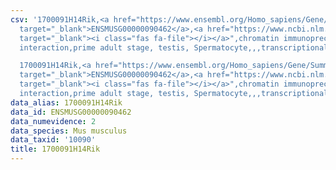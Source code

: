 ```yaml
---
csv: '1700091H14Rik,<a href="https://www.ensembl.org/Homo_sapiens/Gene/Summary?db=core;g=ENSMUSG00000090462"
  target="_blank">ENSMUSG00000090462</a>,<a href="https://www.ncbi.nlm.nih.gov/pubmed/25450459"
  target="_blank"><i class="fas fa-file"></i></a>",chromatin immunoprecipitation assay,direct
  interaction,prime adult stage, testis, Spermatocyte,,,transcriptional regulation,

  1700091H14Rik,<a href="https://www.ensembl.org/Homo_sapiens/Gene/Summary?db=core;g=ENSMUSG00000090462"
  target="_blank">ENSMUSG00000090462</a>,<a href="https://www.ncbi.nlm.nih.gov/pubmed/25450459"
  target="_blank"><i class="fas fa-file"></i></a>",chromatin immunoprecipitation assay,direct
  interaction,prime adult stage, testis, Spermatocyte,,,transcriptional regulation,'
data_alias: 1700091H14Rik
data_id: ENSMUSG00000090462
data_numevidence: 2
data_species: Mus musculus
data_taxid: '10090'
title: 1700091H14Rik
---
```

